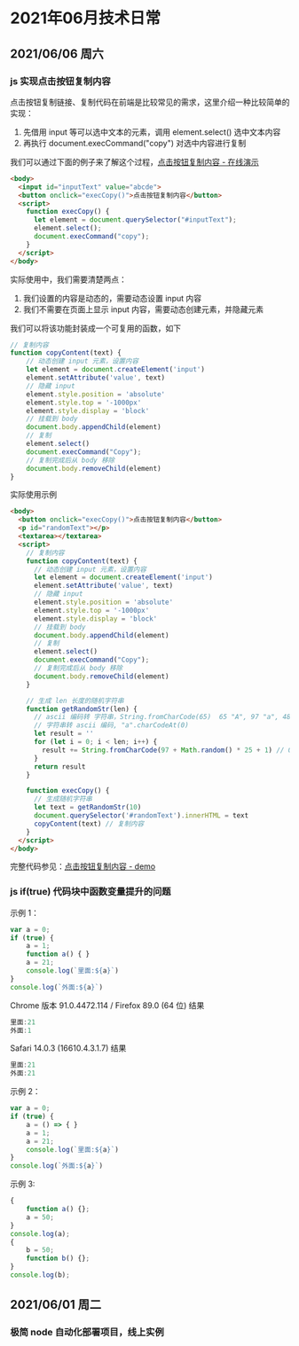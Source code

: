 # 2021年06月技术日常

## 2021/06/06 周六
### js 实现点击按钮复制内容
点击按钮复制链接、复制代码在前端是比较常见的需求，这里介绍一种比较简单的实现：
1. 先借用 input 等可以选中文本的元素，调用 element.select() 选中文本内容
2. 再执行 document.execCommand("copy") 对选中内容进行复制

我们可以通过下面的例子来了解这个过程，[点击按钮复制内容 - 在线演示](https://zuoxiaobai.github.io/fedemo/src/DebugDemo/%E7%82%B9%E5%87%BB%E6%8C%89%E9%92%AE%E5%A4%8D%E5%88%B6%E9%93%BE%E6%8E%A5/)
```html
<body>
  <input id="inputText" value="abcde">
  <button onclick="execCopy()">点击按钮复制内容</button>
  <script>
    function execCopy() {
      let element = document.querySelector("#inputText");
      element.select();
      document.execCommand("copy");
    }
  </script>
</body>
```
实际使用中，我们需要清楚两点：
1. 我们设置的内容是动态的，需要动态设置 input 内容
2. 我们不需要在页面上显示 input 内容，需要动态创建元素，并隐藏元素

我们可以将该功能封装成一个可复用的函数，如下
```js
// 复制内容
function copyContent(text) {
	// 动态创建 input 元素，设置内容
	let element = document.createElement('input')
	element.setAttribute('value', text)
	// 隐藏 input
	element.style.position = 'absolute'
	element.style.top = '-1000px'
	element.style.display = 'block'
	// 挂载到 body
	document.body.appendChild(element)
	// 复制
	element.select()
	document.execCommand("Copy");
	// 复制完成后从 body 移除
	document.body.removeChild(element)
}
```
实际使用示例
```html
<body>
  <button onclick="execCopy()">点击按钮复制内容</button>
  <p id="randomText"></p>
  <textarea></textarea>
  <script>
    // 复制内容
    function copyContent(text) {
      // 动态创建 input 元素，设置内容
      let element = document.createElement('input')
      element.setAttribute('value', text)
      // 隐藏 input
      element.style.position = 'absolute'
      element.style.top = '-1000px'
      element.style.display = 'block'
      // 挂载到 body
      document.body.appendChild(element)
      // 复制
      element.select()
      document.execCommand("Copy");
      // 复制完成后从 body 移除
      document.body.removeChild(element)
    }

    // 生成 len 长度的随机字符串
    function getRandomStr(len) {
      // ascii 编码转 字符串，String.fromCharCode(65)  65 "A", 97 "a", 48 "0"
      // 字符串转 ascii 编码, "a".charCodeAt(0)
      let result = ''
      for (let i = 0; i < len; i++) {
        result += String.fromCharCode(97 + Math.random() * 25 + 1) // 0 ~ 25
      }
      return result
    }

    function execCopy() {
      // 生成随机字符串
      let text = getRandomStr(10)
      document.querySelector('#randomText').innerHTML = text
      copyContent(text) // 复制内容
    }
  </script>
</body>
```
完整代码参见：[点击按钮复制内容 - demo](https://github.com/zuoxiaobai/fedemo/tree/master/src/DebugDemo/%E7%82%B9%E5%87%BB%E6%8C%89%E9%92%AE%E5%A4%8D%E5%88%B6%E9%93%BE%E6%8E%A5)

### js if(true) 代码块中函数变量提升的问题
示例 1：
```js
var a = 0;
if (true) {
	a = 1;
	function a() { }
	a = 21;
	console.log(`里面:${a}`)
}
console.log(`外面:${a}`)
```
Chrome 版本 91.0.4472.114 / Firefox 89.0 (64 位) 结果
```js
里面:21 
外面:1
```
Safari 14.0.3 (16610.4.3.1.7) 结果
```js
里面:21
外面:21
```
示例 2：
```js
var a = 0;
if (true) {
	a = () => { }
	a = 1;
	a = 21;
	console.log(`里面:${a}`)
}
console.log(`外面:${a}`)
```
示例 3:
```js
{
	function a() {};
	a = 50;
}
console.log(a);
{
	b = 50;
	function b() {};
}
console.log(b);
```
## 2021/06/01 周二
### 极简 node 自动化部署项目，线上实例